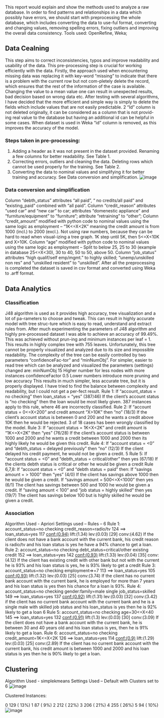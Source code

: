 This report would explain and show the methods used to analyze a raw database. In order to find patterns and relationships in a data which possibly have errors, we should start with preprocessing the whole database, which includes converting the data to use-ful format, converting and changing values, removing spelling errors, fixing outliers and improving the overall data consistency. Tools used: OpenRefine, Weka;

## Data Cealning
This step aims to correct inconsistencies, typos and improve readability and usability of the data. This pre-processing step is crucial for working efficiently with the data.
Firstly, the approach used when encountering missing data was replacing it with key-word “missing” to indicate that there is a problem with the current row but not com-pletely delete the record, which ensures that the rest of the information of the case is available. Changing the value to a mean value one can result in unexpected results, bad decision based on wrong data etc.
After testing with several algorithms, I have decided that the more efficient and simple way is simply to delete the fields which include values that are not easily predictable.
2
“Id” column is not deleted originally, it can be considered as a column that is not provid-ing real value to the database but having an additional id can be helpful in some cases. When dataset is used in Weka “id” column is removed, as this improves the accuracy of the model.

### Steps taken in pre-processing:
1. Adding a header as it was not present in the dataset provided. Renaming a few columns for better readability. See Table 1.
2. Correcting errors, outliers and cleaning the data. Deleting rows which cannot be used properly for the training. See Table 2.
3. Converting the data to nominal values and simplifying it for better training and accuracy. See Data conversion and simplification.
![image](https://user-images.githubusercontent.com/61486268/215581009-94b8f732-5a4f-4c73-b134-e6f798bac63e.png)

### Data conversion and simplification
Column “debth_status” attributes “all paid”, “ no credits/all paid” and “existing_paid” combined with “all paid”.
Column “credit_reason” attributes “used car” and “new car” to car;
attributes “domenestic appliance” and “furniture/equipment” to “furniture”;
attribute “retraining” to “other”;
Column “credit_amount” modified with python code to nominal values using the same logic as employment – “1K<=X<2K” meaning the credit amount is from 1000 (incl.) to 2000 (excl.). Not using raw numbers, because they can be hard to read when visual-izing a tree graph. 1K step until 5K, then 5<=X<10K and X>10K.
Column “age” modified with python code to nominal values using the same logic as employment – Split to below 25, 25 to 30 (example in database 25<=X<30), 30 to 40, 50 to 50, above 50.
Column “job_status” attributes “high qualif/self emp/mgmt.” to highly skilled;
“unemp/unskilled non res” and “unskilled resident” to “unskilled”.
After all the preprocessing is completed the dataset is saved in csv format and converted using Weka to .arff format.

## Data Analytics
### Classification
J48 algorithm is used as it provides high accuracy, tree visualization and a lot of pa-rameters to choose and tweak. This can result in highly accurate model with tree struc-ture which is easy to read, understand and extract rules from.
After much experimenting the parameters of J48 algorithm and highly pre-processed dataset I was able to achieve an accuracy of 99.49%. This was achieved without prun-ing and minimum instances per leaf = 1. This results in highly complex tree with 755 leaves. Unfortunately, this tree cannot be properly visualized and analyzed due to its size and impossible readability.
The complexity of the tree can be easily controlled by two parameters “confidenceFac-tor” and “minNumObj”. For simpler, easier to read tree which can be analyzed and visualized the parameters (settings) changed are:
minNumObj
15
Higher number for less nodes with more instances
confidenceFactor
0.5
Lower numbers introduce more pruning and low accuracy
This results in much simpler, less accurate tree, but it is properly displayed. I have tried to find the balance between complexity and readability, but I could not get a per-fect result.
Rule 1:
If “account_status = no checking” then loan_status = “yes” (387/46)
If the client’s account status is “no checking” then the loan would be most likely given. 387 instances apply to this rule, where 46 are incorrectly classified.
Rule 2:
If “account status = 0<=X<200” and credit amount “X>10K” then “no” (18/3)
If the client’s account status is between 0 and 200 and he wants a credit above 10K then he would be rejected. 3 of 18 cases has been wrongly classified by the model.
Rule 3:
If “account status = 1K<X<2K” and credit amount is “1K<=X<2K” then “yes” (76/28)
If the client’s account status is between 1000 and 2000 and he wants a credit between 1000 and 2000 then its highly likely he would be given this credit.
Rule 4:
If “account status = <0” and “debth_status = delayed previously” then “no” (12/3)
If the client delayed his credit payment, he would not be given a credit.
5
Rule 5:
If “account status = <0” and “debth_status = critical/other” then yes (67/18)
If the clients debth status is critical or other he would be given a credit
Rule 6,7,8:
If “account status = <0” and “debth status = paid” then:
If “savings amount = > 1000” then “yes” (4/0)
If the client has savings above 1000 then he would be given a credit.
If “savings amount = 500<=X<1000” then yes (6/1)
The client has savings between 500 and 1000 he would be given a credit.
If “saving amount < 100” and “job status = highly skilled” then yes (19/7)
The client has savings below 100 but is highly skilled he would be given a credit.

### Association
Algorithm Used - Apriori
Settings used – Rules – 6
Rule 1:
account_status=no checking credit_reason=radio/tv 124 ==> loan_status=yes 117 <conf:(0.94)> lift:(1.34) lev:(0.03) [29] conv:(4.62)
If the client does not have a bank account with the current bank, his credit reason is radio/tv and his loan status is yes he have a 94% chance to get a loan.
Rule 2:
account_status=no checking debt_status=critical/other existing credit 152 ==> loan_status=yes 142 <conf:(0.93)> lift:(1.33) lev:(0.04) [35] conv:(4.12)
If the client has existing credit with other bank but not with the current he is 93% and his loan status is yes, he is 93% likely to get a credit
Rule 3:
account_status=no checking employment=>=7 113 ==> loan_status=yes 105 <conf:(0.93)> lift:(1.32) lev:(0.03) [25] conv:(3.74)
If the client has no current bank account with the current bank, he is employed for more than 7 years and his loan status is yes then his chance for a loan is 93%.
Rule 4:
account_status=no checking gender:family=male single job_status=skilled 149 ==> loan_status=yes 137 <conf:(0.92)> lift:(1.31) lev:(0.03) [32] conv:(3.42)
if the client has no current bank account with the current bank and he is a single male with skilled job status and his loan_status is yes then he is 92% likely to get a loan
6
Rule 5:
account_status=no checking age=30<=X<40 145 ==> loan_status=yes 132 <conf:(0.91)> lift:(1.3) lev:(0.03) [30] conv:(3.09)
If the client does not have a bank account with the current bank, he is between 30 and 40 years old and his loan status is yes, then he is 91% likely to get a loan.
Rule 6:
account_status=no checking credit_amount=1K<=X<2K 126 ==> loan_status=yes 114 <conf:(0.9)> lift:(1.29) lev:(0.03) [25] conv:(2.89)
If the client has no current bank account with the current bank, his credit amount is between 1000 and 2000 and his loan status is yes then he is 90% likely to get a loan.

## Clustering

Algorithm Used - simplekmeans
Settings Used – Default with Clusters set to 6
![image](https://user-images.githubusercontent.com/61486268/215581377-f77f8b01-f941-4ad3-889f-57499ec99ff6.png)

 Clustered Instances:

0 129 ( 13%)
1 87 ( 9%)
2 212 ( 22%)
3 206 ( 21%)
4 255 ( 26%)
5 94 ( 10%)
![image](https://user-images.githubusercontent.com/61486268/215581479-59829088-7573-4f73-bcc2-fad62ce261d9.png)



